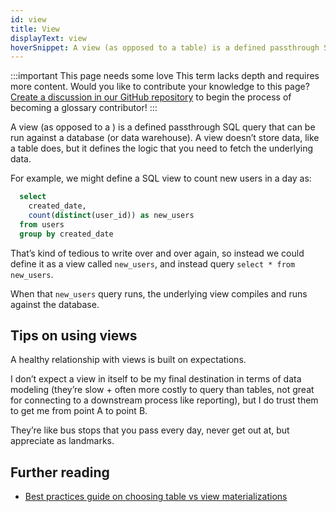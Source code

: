```yaml
---
id: view
title: View
displayText: view  
hoverSnippet: A view (as opposed to a table) is a defined passthrough SQL query that can be run against a database (or data warehouse).
---
```

:::important This page needs some love
This term lacks depth and requires more content. Would you like to contribute your knowledge to this page? [Create a discussion in our GitHub repository](https://github.com/dbt-labs/docs.getdbt.com/discussions) to begin the process of becoming a glossary contributor!
:::

A view (as opposed to a <Term id="table" />) is a defined passthrough SQL query that can be run against a database (or data warehouse). A view doesn’t store data, like a table does, but it defines the logic that you need to fetch the underlying data.

For example, we might define a SQL view to count new users in a day as:

```sql
  select
    created_date,
    count(distinct(user_id)) as new_users
  from users
  group by created_date
```

That’s kind of tedious to write over and over again, so instead we could define it as a view called `new_users`, and instead query `select * from new_users`.

When that `new_users` query runs, the underlying view compiles and runs against the database.  

## Tips on using views

A healthy relationship with views is built on expectations. 

I don’t expect a view in itself to be my final destination in terms of data modeling (they’re slow + often more costly to query than tables, not great for connecting to a downstream process like reporting), but I do trust them to get me from point A to point B. 

They’re like bus stops that you pass every day, never get out at, but appreciate as landmarks.

## Further reading 

- [Best practices guide on choosing table vs view materializations](docs/guides/best-practices#choose-your-materializations-wisely)
